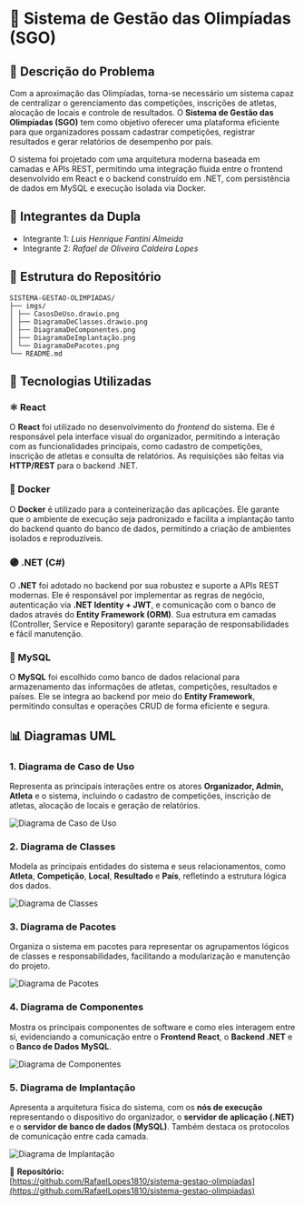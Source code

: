 # 🏅 Sistema de Gestão das Olimpíadas (SGO)

## 📝 Descrição do Problema

Com a aproximação das Olimpíadas, torna-se necessário um sistema capaz de centralizar o gerenciamento das competições, inscrições de atletas, alocação de locais e controle de resultados. O **Sistema de Gestão das Olimpíadas (SGO)** tem como objetivo oferecer uma plataforma eficiente para que organizadores possam cadastrar competições, registrar resultados e gerar relatórios de desempenho por país.

O sistema foi projetado com uma arquitetura moderna baseada em camadas e APIs REST, permitindo uma integração fluida entre o frontend desenvolvido em React e o backend construído em .NET, com persistência de dados em MySQL e execução isolada via Docker.

## 👥 Integrantes da Dupla

- Integrante 1: *Luis Henrique Fantini Almeida*
- Integrante 2: *Rafael de Oliveira Caldeira Lopes*

## 📂 Estrutura do Repositório

```
SISTEMA-GESTAO-OLIMPIADAS/
├── imgs/
│ ├── CasosDeUso.drawio.png
│ ├── DiagramaDeClasses.drawio.png
│ ├── DiagramaDeComponentes.png
│ ├── DiagramaDeImplantação.png
│ └── DiagramaDePacotes.png
└── README.md
```

## 🧰 Tecnologias Utilizadas

### ⚛️ React
O **React** foi utilizado no desenvolvimento do *frontend* do sistema. Ele é responsável pela interface visual do organizador, permitindo a interação com as funcionalidades principais, como cadastro de competições, inscrição de atletas e consulta de relatórios. As requisições são feitas via **HTTP/REST** para o backend .NET.

### 🐋 Docker
O **Docker** é utilizado para a conteinerização das aplicações. Ele garante que o ambiente de execução seja padronizado e facilita a implantação tanto do backend quanto do banco de dados, permitindo a criação de ambientes isolados e reproduzíveis.

### 🟣 .NET (C#)
O **.NET** foi adotado no backend por sua robustez e suporte a APIs REST modernas. Ele é responsável por implementar as regras de negócio, autenticação via **.NET Identity + JWT**, e comunicação com o banco de dados através do **Entity Framework (ORM)**. Sua estrutura em camadas (Controller, Service e Repository) garante separação de responsabilidades e fácil manutenção.

### 🐬 MySQL
O **MySQL** foi escolhido como banco de dados relacional para armazenamento das informações de atletas, competições, resultados e países. Ele se integra ao backend por meio do **Entity Framework**, permitindo consultas e operações CRUD de forma eficiente e segura.

## 📊 Diagramas UML

### 1. Diagrama de Caso de Uso
Representa as principais interações entre os atores **Organizador, Admin, Atleta** e o sistema, incluindo o cadastro de competições, inscrição de atletas, alocação de locais e geração de relatórios.

![Diagrama de Caso de Uso](imgs/CasosDeUso.drawio.png)


### 2. Diagrama de Classes
Modela as principais entidades do sistema e seus relacionamentos, como **Atleta**, **Competição**, **Local**, **Resultado** e **País**, refletindo a estrutura lógica dos dados.

![Diagrama de Classes](imgs/DiagramaDeClasses.drawio.png)


### 3. Diagrama de Pacotes
Organiza o sistema em pacotes para representar os agrupamentos lógicos de classes e responsabilidades, facilitando a modularização e manutenção do projeto.

![Diagrama de Pacotes](imgs/DiagramaDePacotes.png)


### 4. Diagrama de Componentes
Mostra os principais componentes de software e como eles interagem entre si, evidenciando a comunicação entre o **Frontend React**, o **Backend .NET** e o **Banco de Dados MySQL**.

![Diagrama de Componentes](imgs/DiagramaDeComponentes.png)


### 5. Diagrama de Implantação
Apresenta a arquitetura física do sistema, com os **nós de execução** representando o dispositivo do organizador, o **servidor de aplicação (.NET)** e o **servidor de banco de dados (MySQL)**. Também destaca os protocolos de comunicação entre cada camada.

![Diagrama de Implantação](imgs/DiagramaDeImplantação.png)


📘 **Repositório:**  
[https://github.com/RafaelLopes1810/sistema-gestao-olimpiadas](https://github.com/RafaelLopes1810/sistema-gestao-olimpiadas)
